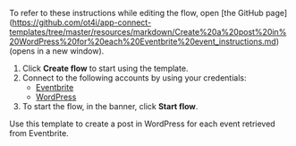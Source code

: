 To refer to these instructions while editing the flow, open [the GitHub page]
(https://github.com/ot4i/app-connect-templates/tree/master/resources/markdown/Create%20a%20post%20in%20WordPress%20for%20each%20Eventbrite%20event_instructions.md) (opens in a new window).

1. Click **Create flow** to start using the template.
2. Connect to the following accounts by using your credentials:
   - [Eventbrite](https://www.ibm.com/docs/en/app-connect/saas?topic=apps-eventbrite) 
   - [WordPress](https://www.ibm.com/docs/en/app-connect/saas?topic=apps-wordpress)
3. To start the flow, in the banner, click **Start flow**.

Use this template to create a post in WordPress for each event retrieved from Eventbrite.




